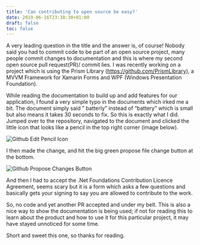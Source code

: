 ```yaml
---
title: 'Can contributing to open source be easy?'
date: 2019-06-16T23:38:30+01:00
draft: false
toc: false
---
```



A very leading question in the title and the answer is, of course! Nobody said you had to commit code to be part of an open source project, many people commit changes to documentation and this is where my second open source pull request(PR)/ commit lies. I was recently working on a project which is using the Prism Library (https://github.com/PrismLibrary), a MVVM Framework for Xamarin Forms and WPF (Windows Presentation Foundation).

While reading the documentation to build up and add features for our application, I found a very simple typo in the documents which irked me a bit. The document simply said ” batterly” instead of “battery” which is small but also means it takes 30 seconds to fix. So this is exactly what I did. Jumped over to the repository, navigated to the document and clicked the little icon that looks like a pencil in the top right corner (image below).

![Github Edit Pencil Icon](/contribute-open-source/github-edit.png)

I then made the change, and hit the big green propose file change button at the bottom.

![Github Propose Changes Button](/contribute-open-source/github-propose-changes.png)

And then I had to accept the .Net Foundations Contribution Licence Agreement, seems scary but it is a form which asks a few questions and basically gets your signing to say you are allowed to contribute to the work.

So, no code and yet another PR accepted and under my belt. This is also a nice way to show the documentation is being used; if not for reading this to learn about the product and how to use it for this particular project, it may have stayed unnoticed for some time.

Short and sweet this one, so thanks for reading.
